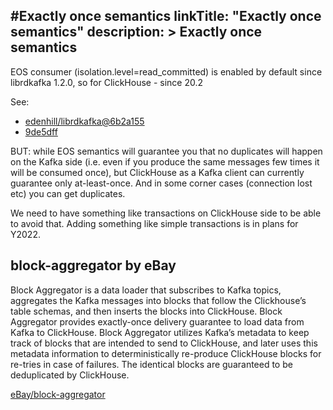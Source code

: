 #Exactly once semantics
linkTitle: "Exactly once semantics"
description: >
    Exactly once semantics
---
EOS consumer (isolation.level=read_committed) is enabled by default since librdkafka 1.2.0, so for ClickHouse - since 20.2

See:

* [edenhill/librdkafka@6b2a155](https://github.com/edenhill/librdkafka/commit/6b2a1552ac2a4ea09d915015183f268dd2df96e6)
* [9de5dff](https://github.com/ClickHouse/ClickHouse/commit/9de5dffb5c97eb93545ae25eaf87ec195a590148)

BUT: while EOS semantics will guarantee you that no duplicates will happen on the Kafka side (i.e. even if you produce the same messages few times it will be consumed once), but ClickHouse as a Kafka client can currently guarantee only at-least-once. And in some corner cases (connection lost etc) you can get duplicates.

We need to have something like transactions on ClickHouse side to be able to avoid that. Adding something like simple transactions is in plans for Y2022.


## block-aggregator by eBay

Block Aggregator is a data loader that subscribes to Kafka topics, aggregates the Kafka messages into blocks that follow the Clickhouse’s table schemas, and then inserts the blocks into ClickHouse. Block Aggregator provides exactly-once delivery guarantee to load data from Kafka to ClickHouse. Block Aggregator utilizes Kafka’s metadata to keep track of blocks that are intended to send to ClickHouse, and later uses this metadata information to deterministically re-produce ClickHouse blocks for re-tries in case of failures. The identical blocks are guaranteed to be deduplicated by ClickHouse.

[eBay/block-aggregator](https://github.com/eBay/block-aggregator)
